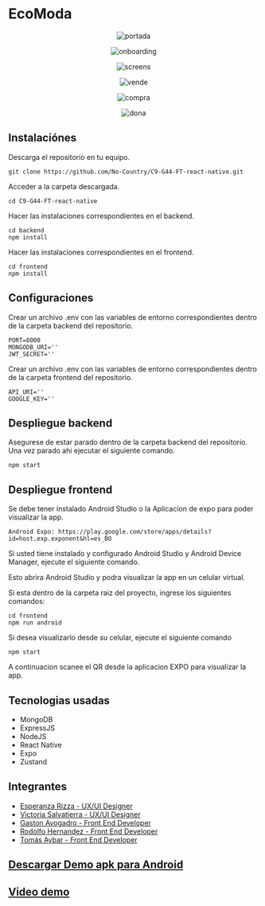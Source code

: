 # EcoModa

<p align="center">
  <img src="http://imgfz.com/i/yKoAalQ.png" alt="portada">
</p>
<p align="center">
  <img src="http://imgfz.com/i/mQfb2Te.png" alt="onboarding">
</p>
<p align="center">
  <img src="http://imgfz.com/i/tgJ9EI0.png" alt="screens">
</p>
<p align="center">
  <img src="http://imgfz.com/i/SMpwuhR.png" alt="vende">
</p>
<p align="center">
  <img src="http://imgfz.com/i/sLEJRA6.png" alt="compra">
</p>
<p align="center">
  <img src="http://imgfz.com/i/VLropsP.png" alt="dona">
</p>

## Instalaciónes

Descarga el repositorio en tu equipo.

```
git clone https://github.com/No-Country/C9-G44-FT-react-native.git
```

Acceder a la carpeta descargada.

```
cd C9-G44-FT-react-native
```

Hacer las instalaciones correspondientes en el backend.

```
cd backend
npm install
```

Hacer las instalaciones correspondientes en el frontend.

```
cd frontend
npm install
```

## Configuraciones

Crear un archivo .env con las variables de entorno correspondientes dentro de la carpeta backend del repositorio.

```
PORT=8000
MONGODB_URI=''
JWT_SECRET=''
```

Crear un archivo .env con las variables de entorno correspondientes dentro de la carpeta frontend del repositorio.

```
API_URI=''
GOOGLE_KEY=''
```

## Despliegue backend

Asegurese de estar parado dentro de la carpeta backend del repositorio. Una vez parado ahi ejecutar el siguiente comando.

```
npm start
```

## Despliegue frontend

Se debe tener instalado Android Studio o la Aplicacion de expo para poder visualizar la app.

```
Android Expo: https://play.google.com/store/apps/details?id=host.exp.exponent&hl=es_BO
```

Si usted tiene instalado y configurado Android Studio y Android Device Manager, ejecute el siguiente comando.

Esto abrira Android Studio y podra visualizar la app en un celular virtual.

Si esta dentro de la carpeta raiz del proyecto, ingrese los siguientes comandos:

```
cd frontend
npm run android
```

Si desea visualizarlo desde su celular, ejecute el siguiente comando

```
npm start
```

A continuacion scanee el QR desde la aplicacion EXPO para visualizar la app.

## Tecnologias usadas

-   MongoDB
-   ExpressJS
-   NodeJS
-   React Native
-   Expo
-   Zustand

## Integrantes

<ul>
<li><a href="https://www.linkedin.com/in/esperizza/" target="_blank">Esperanza Rizza - UX/UI Designer</a></li>
<li><a href="https://www.linkedin.com/in/victoriassalvatierra/" target="_blank">Victoria Salvatierra - UX/UI Designer</a></li>
<li><a href="https://www.linkedin.com/in/gaston-avogadro/" target="_blank">Gaston Avogadro - Front End Developer</a></li>
<li><a href="https://www.linkedin.com/in/rodowhernandez/" target="_blank">Rodolfo Hernandez - Front End Developer</a></li>
<li><a href="https://www.linkedin.com/in/tomasaybar/" target="_blank">Tomás Aybar - Front End Developer</a></li>
</ul>

<h2><a href="https://drive.google.com/file/d/1M33XV4fbaZ4Kcy5V9ehGbzpAWoIWhRPj/view?usp=share_link">Descargar Demo apk para Android</a></h2>
<h2><a href="https://clipchamp.com/watch/9jWTahLXeab?utm_source=share&utm_medium=social&utm_campaign=watch">Video demo</a></h2>
